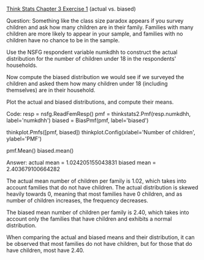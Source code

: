 [Think Stats Chapter 3 Exercise 1](http://greenteapress.com/thinkstats2/html/thinkstats2004.html#toc31) (actual vs. biased)

Question:
Something like the class size paradox appears if you survey children and ask how many children are in their family. Families with many children are more likely to appear in your sample, and families with no children have no chance to be in the sample.

Use the NSFG respondent variable numkdhh to construct the actual distribution for the number of children under 18 in the respondents' households.

Now compute the biased distribution we would see if we surveyed the children and asked them how many children under 18 (including themselves) are in their household.

Plot the actual and biased distributions, and compute their means.

Code:
resp = nsfg.ReadFemResp()
pmf = thinkstats2.Pmf(resp.numkdhh, label='numkdhh')
biased = BiasPmf(pmf, label='biased')

thinkplot.Pmfs([pmf, biased])
thinkplot.Config(xlabel='Number of children', ylabel='PMF')

pmf.Mean()
biased.mean()

Answer:
actual mean = 1.024205155043831
biased mean = 2.403679100664282

The actual mean number of children per family is 1.02, which takes into account families that do not have children. The actual distribution is skewed heavily towards 0, meaning that most families have 0 children, and as number of children increases, the frequency decreases.

The biased mean number of children per family is 2.40, which takes into account only the families that have children and exhibits a normal distribution.

When comparing the actual and biased means and their distribution, it can be observed that most families do not have children, but for those that do have children, most have 2.40.
